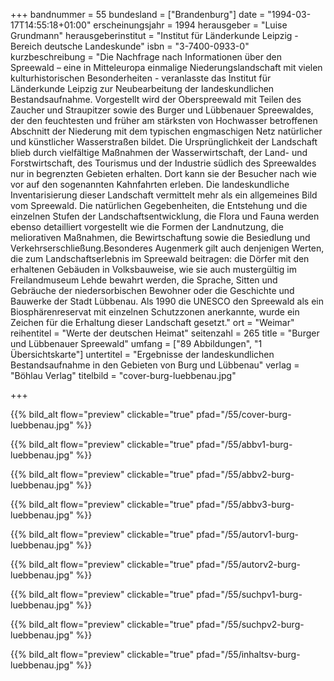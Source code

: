 +++
bandnummer = 55
bundesland = ["Brandenburg"]
date = "1994-03-17T14:55:18+01:00"
erscheinungsjahr = 1994
herausgeber = "Luise Grundmann"
herausgeberinstitut = "Institut für Länderkunde Leipzig - Bereich deutsche Landeskunde"
isbn = "3-7400-0933-0"
kurzbeschreibung = "Die Nachfrage nach Informationen über den Spreewald – eine in Mitteleuropa einmalige Niederungslandschaft mit vielen kulturhistorischen Besonderheiten - veranlasste das Institut für Länderkunde Leipzig zur Neubearbeitung der Iandeskundlichen Bestandsaufnahme. Vorgestellt wird der Oberspreewald mit Teilen des Zaucher und Straupitzer sowie des Burger und Lübbenauer Spreewaldes, der den feuchtesten und früher am stärksten von Hochwasser betroffenen Abschnitt der Niederung mit dem typischen engmaschigen Netz natürlicher und künstlicher Wasserstraßen bildet. Die Ursprünglichkeit der Landschaft blieb durch vielfältige Maßnahmen der Wasserwirtschaft, der Land- und Forstwirtschaft, des Tourismus und der Industrie südlich des Spreewaldes nur in begrenzten Gebieten erhalten. Dort kann sie der Besucher nach wie vor auf den sogenannten Kahnfahrten erleben. Die landeskundliche Inventarisierung dieser Landschaft vermittelt mehr als ein allgemeines Bild vom Spreewald. Die natürlichen Gegebenheiten, die Entstehung und die einzelnen Stufen der Landschaftsentwicklung, die Flora und Fauna werden ebenso detailliert vorgestellt wie die Formen der Landnutzung, die meliorativen Maßnahmen, die Bewirtschaftung sowie die Besiedlung und Verkehrserschließung.Besonderes Augenmerk gilt auch denjenigen Werten, die zum Landschaftserlebnis im Spreewald beitragen: die Dörfer mit den erhaltenen Gebäuden in Volksbauweise, wie sie auch mustergültig im Freilandmuseum Lehde bewahrt werden, die Sprache, Sitten und Gebräuche der niedersorbischen Bewohner oder die Geschichte und Bauwerke der Stadt Lübbenau. Als 1990 die UNESCO den Spreewald als ein Biosphärenreservat mit einzelnen Schutzzonen anerkannte, wurde ein Zeichen für die Erhaltung dieser Landschaft gesetzt."
ort = "Weimar"
reihentitel = "Werte der deutschen Heimat"
seitenzahl = 265
title = "Burger und Lübbenauer Spreewald"
umfang = ["89 Abbildungen", "1 Übersichtskarte"]
untertitel = "Ergebnisse der landeskundlichen Bestandsaufnahme in den Gebieten von Burg und Lübbenau"
verlag = "Böhlau Verlag"
titelbild = "cover-burg-luebbenau.jpg"

+++

{{% bild_alt flow="preview" clickable="true" pfad="/55/cover-burg-luebbenau.jpg"   %}}

{{% bild_alt flow="preview" clickable="true" pfad="/55/abbv1-burg-luebbenau.jpg"   %}}

{{% bild_alt flow="preview" clickable="true" pfad="/55/abbv2-burg-luebbenau.jpg"   %}}

{{% bild_alt flow="preview" clickable="true" pfad="/55/abbv3-burg-luebbenau.jpg"   %}}

{{% bild_alt flow="preview" clickable="true" pfad="/55/autorv1-burg-luebbenau.jpg"   %}}

{{% bild_alt flow="preview" clickable="true" pfad="/55/autorv2-burg-luebbenau.jpg"   %}}

{{% bild_alt flow="preview" clickable="true" pfad="/55/suchpv1-burg-luebbenau.jpg"   %}}

{{% bild_alt flow="preview" clickable="true" pfad="/55/suchpv2-burg-luebbenau.jpg"   %}}

{{% bild_alt flow="preview" clickable="true" pfad="/55/inhaltsv-burg-luebbenau.jpg"   %}}
